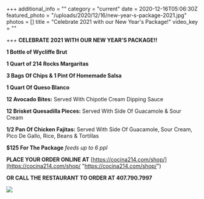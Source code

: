 +++
additional_info = ""
category = "current"
date = 2020-12-16T05:06:30Z
featured_photo = "/uploads/2020/12/16/new-year-s-package-2021.jpg"
photos = []
title = "Celebrate 2021 with our New Year's Package!"
video_key = ""

+++
**CELEBRATE 2021 WITH OUR NEW YEAR’S PACKAGE!!**

**1 Bottle of Wycliffe Brut**

**1 Quart of 214 Rocks Margaritas**

**3 Bags Of Chips & 1 Pint Of Homemade Salsa**

**1 Quart Of Queso Blanco**

**12 Avocado Bites:** Served With Chipotle Cream Dipping Sauce

**12 Brisket Quesadilla Pieces:** Served With Side Of Guacamole & Sour Cream

**1/2 Pan Of Chicken Fajitas:** Served With Side Of Guacamole, Sour Cream, Pico De Gallo, Rice, Beans & Tortillas

**$125 For The Package** _feeds up to 6 ppl_

  
**PLACE YOUR ORDER ONLINE AT** [https://cocina214.com/shop/](https://cocina214.com/shop/ "https://cocina214.com/shop/")

**OR CALL THE RESTAURANT TO ORDER AT 407.790.7997**

  
![](/uploads/2020/12/16/new-year-s-package-2021.jpg)